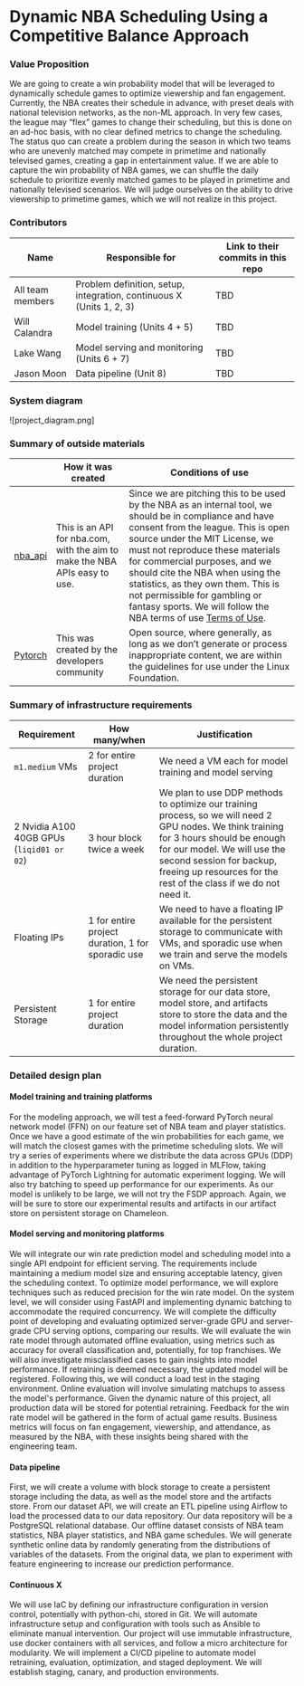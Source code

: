 # Dynamic NBA Scheduling Using a Competitive Balance Approach

### Value Proposition
We are going to create a win probability model that will be leveraged to dynamically schedule games to optimize viewership and fan engagement. Currently, the NBA creates their schedule in advance, with preset deals with national television networks, as the non-ML approach. In very few cases, the league may “flex” games to change their scheduling, but this is done on an ad-hoc basis, with no clear defined metrics to change the scheduling. The status quo can create a problem during the season in which two teams who are unevenly matched may compete in primetime and nationally televised games, creating a gap in entertainment value. If we are able to capture the win probability of NBA games, we can shuffle the daily schedule to prioritize evenly matched games to be played in primetime and nationally televised scenarios. We will judge ourselves on the ability to drive viewership to primetime games, which we will not realize in this project.

### Contributors

| Name             | Responsible for                                                      | Link to their commits in this repo |
|------------------|----------------------------------------------------------------------|------------------------------------|
| All team members | Problem definition, setup, integration, continuous X (Units 1, 2, 3) |               TBD                  |
| Will Calandra    | Model training (Units 4 + 5)                                         |               TBD                  |
| Lake Wang        | Model serving and monitoring (Units 6 + 7)                           |               TBD                  |
| Jason Moon       | Data pipeline (Unit 8)                                               |               TBD                  |


### System diagram

![project_diagram.png]


### Summary of outside materials


|          | How it was created | Conditions of use |
|----------------------------------------------|------------------------------------------------------------------------------|-------------------|
|[nba_api](https://github.com/swar/nba_api)    | This is an API for nba.com, with the aim to make the NBA APIs easy to use.   | Since we are pitching this to be used by the NBA as an internal tool, we should be in compliance and have consent from the league. This is open source under the MIT License, we must not reproduce these materials for commercial purposes, and we should cite the NBA when using the statistics, as they own them. This is not permissible for gambling or fantasy sports. We will follow the NBA terms of use [Terms of Use](https://www.nba.com/termsofuse#nba-statistics). |
|[Pytorch](https://github.com/pytorch/pytorch) | This was created by the developers community                                 |    Open source, where generally, as long as we don’t generate or process inappropriate content, we are within the guidelines for use under the Linux Foundation.   |


### Summary of infrastructure requirements
| Requirement     | How many/when                                     | Justification |
|-----------------|---------------------------------------------------|---------------|
| `m1.medium` VMs | 2 for entire project duration    | We need a VM each for model training and model serving |
| 2 Nvidia A100 40GB GPUs (`liqid01 or 02`) | 3 hour block twice a week   | We plan to use DDP methods to optimize our training process, so we will need 2 GPU nodes. We think training for 3 hours should be enough for our model. We will use the second session for backup, freeing up resources for the rest of the class if we do not need it.    |
| Floating IPs    | 1 for entire project duration, 1 for sporadic use | We need to have a floating IP available for the persistent storage to communicate with VMs, and sporadic use when we train and serve the models on VMs. |
| Persistent Storage | 1 for entire project duration | We need the persistent storage for our data store, model store, and artifacts store to store the data and the model information persistently throughout the whole project duration. |

### Detailed design plan

#### Model training and training platforms
For the modeling approach, we will test a feed-forward PyTorch neural network model (FFN) on our feature set of NBA team and player statistics. Once we have a good estimate of the win probabilities for each game, we will match the closest games with the primetime scheduling slots. We will try a series of experiments where we distribute the data across GPUs (DDP) in addition to the hyperparameter tuning as logged in MLFlow, taking advantage of PyTorch Lightning for automatic experiment logging. We will also try batching to speed up performance for our experiments. As our model is unlikely to be large, we will not try the FSDP approach. Again, we will be sure to store our experimental results and artifacts in our artifact store on persistent storage on Chameleon.

#### Model serving and monitoring platforms
We will integrate our win rate prediction model and scheduling model into a single API endpoint for efficient serving. The requirements include maintaining a medium model size and ensuring acceptable latency, given the scheduling context. To optimize model performance, we will explore techniques such as reduced precision for the win rate model. On the system level, we will consider using FastAPI and implementing dynamic batching to accommodate the required concurrency.
We will complete the difficulty point of developing and evaluating optimized server-grade GPU and server-grade CPU serving options, comparing our results. 
We will evaluate the win rate model through automated offline evaluation, using metrics such as accuracy for overall classification and, potentially, for top franchises. We will also investigate misclassified cases to gain insights into model performance. If retraining is deemed necessary, the updated model will be registered. Following this, we will conduct a load test in the staging environment. Online evaluation will involve simulating matchups to assess the model's performance. Given the dynamic nature of this project, all production data will be stored for potential retraining. Feedback for the win rate model will be gathered in the form of actual game results. Business metrics will focus on fan engagement, viewership, and attendance, as measured by the NBA, with these insights being shared with the engineering team.


#### Data pipeline
First, we will create a volume with block storage to create a persistent storage including the data, as well as the model store and the artifacts store. From our dataset API, we will create an ETL pipeline using Airflow to load the processed data to our data repository. Our data repository will be a PostgreSQL relational database. Our offline dataset consists of NBA team statistics, NBA player statistics, and NBA game schedules. We will generate synthetic online data by randomly generating from the distributions of variables of the datasets. From the original data, we plan to experiment with feature engineering to increase our prediction performance.

#### Continuous X
We will use IaC by defining our infrastructure configuration in version control, potentially with python-chi, stored in Git. We will automate infrastructure setup and configuration with tools such as Ansible to eliminate manual intervention. Our project will use immutable infrastructure, use docker containers with all services, and follow a micro architecture for modularity. We will implement a CI/CD pipeline to automate model retraining, evaluation, optimization, and staged deployment. We will establish staging, canary, and production environments.
